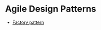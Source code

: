 # Agile Design Patterns

- [Factory pattern](https://github.com/gayanvirajith/agile-design-patterns/tree/master/Factory)

